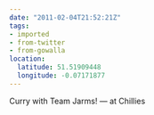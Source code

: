 ```yaml
---
date: "2011-02-04T21:52:21Z"
tags:
- imported
- from-twitter
- from-gowalla
location:
  latitude: 51.51909448
  longitude: -0.07171877
---
```

Curry with Team Jarms! — at Chillies
